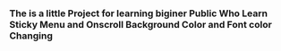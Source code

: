 ### The is a little Project for learning biginer Public Who Learn Sticky Menu and Onscroll Background Color and Font color Changing
